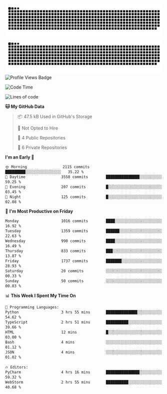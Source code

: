 <img src="https://github.com/nielsbaggerman/nielsbaggerman/blob/output/github-contribution-grid-snake.svg#gh-light-mode-only" alt="GitHub Snake Light">
<img src="https://github.com/nielsbaggerman/nielsbaggerman/blob/output/github-contribution-grid-snake-dark.svg#gh-dark-mode-only" alt="GitHub Snake Dark">
<img src="https://komarev.com/ghpvc/?username=nielsbaggerman&amp;label=Profile+Views" alt="Profile Views Badge" />

<!--START_SECTION:waka-->
![Code Time](http://img.shields.io/badge/Code%20Time-2%2C250%20hrs%2034%20mins-blue)

![Lines of code](https://img.shields.io/badge/From%20Hello%20World%20I%27ve%20Written-7.9%20million%20lines%20of%20code-blue)

**🐱 My GitHub Data** 

> 📦 47.5 kB Used in GitHub's Storage 
 > 
> 🚫 Not Opted to Hire
 > 
> 📜 4 Public Repositories 
 > 
> 🔑 6 Private Repositories 
 > 
**I'm an Early 🐤** 

```text
🌞 Morning                2115 commits        █████████░░░░░░░░░░░░░░░░   35.22 % 
🌆 Daytime                3558 commits        ███████████████░░░░░░░░░░   59.25 % 
🌃 Evening                207 commits         █░░░░░░░░░░░░░░░░░░░░░░░░   03.45 % 
🌙 Night                  125 commits         █░░░░░░░░░░░░░░░░░░░░░░░░   02.08 % 
```
📅 **I'm Most Productive on Friday** 

```text
Monday                   1016 commits        ████░░░░░░░░░░░░░░░░░░░░░   16.92 % 
Tuesday                  1359 commits        ██████░░░░░░░░░░░░░░░░░░░   22.63 % 
Wednesday                990 commits         ████░░░░░░░░░░░░░░░░░░░░░   16.49 % 
Thursday                 833 commits         ███░░░░░░░░░░░░░░░░░░░░░░   13.87 % 
Friday                   1737 commits        ███████░░░░░░░░░░░░░░░░░░   28.93 % 
Saturday                 20 commits          ░░░░░░░░░░░░░░░░░░░░░░░░░   00.33 % 
Sunday                   50 commits          ░░░░░░░░░░░░░░░░░░░░░░░░░   00.83 % 
```


📊 **This Week I Spent My Time On** 

```text
💬 Programming Languages: 
Python                   3 hrs 55 mins       ██████████████░░░░░░░░░░░   54.62 % 
TypeScript               2 hrs 51 mins       ██████████░░░░░░░░░░░░░░░   39.66 % 
HTML                     12 mins             █░░░░░░░░░░░░░░░░░░░░░░░░   03.00 % 
Bash                     4 mins              ░░░░░░░░░░░░░░░░░░░░░░░░░   01.12 % 
JSON                     4 mins              ░░░░░░░░░░░░░░░░░░░░░░░░░   01.02 % 

🔥 Editors: 
PyCharm                  4 hrs 16 mins       ███████████████░░░░░░░░░░   59.32 % 
WebStorm                 2 hrs 55 mins       ██████████░░░░░░░░░░░░░░░   40.68 % 
```


<!--END_SECTION:waka-->
